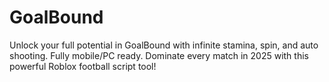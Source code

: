 # GoalBound
Unlock your full potential in GoalBound with infinite stamina, spin, and auto shooting. Fully mobile/PC ready. Dominate every match in 2025 with this powerful Roblox football script tool!
